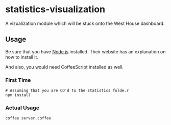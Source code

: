 # statistics-visualization

A vizualization module which will be stuck onto the West House dashboard.

## Usage

Be sure that you have [Node.js](http://nodejs.org) installed. Their website has an explanation on how to install it.

And also, you would need CoffeeScript installed as well.

### First Time

```shell
# Assuming that you are CD'd to the statistics folde.r
npm install
```

### Actual Usage

```shell
coffee server.coffee
```